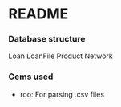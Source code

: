 README
======

### Database structure
Loan
LoanFile
Product
Network


### Gems used

* roo: For parsing .csv files